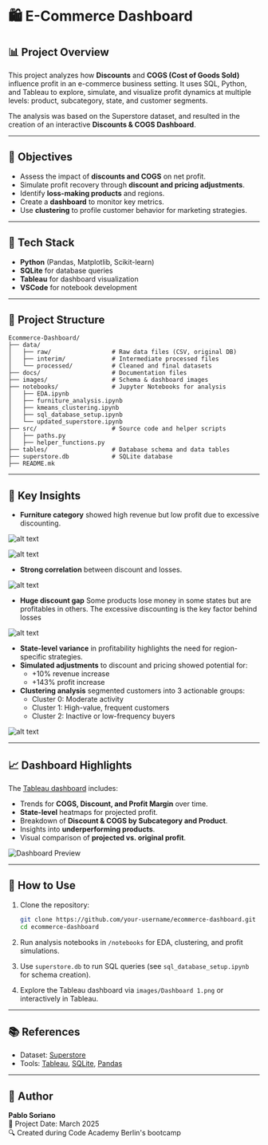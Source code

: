 # 🛍️ E-Commerce Dashboard

## 📊 Project Overview

This project analyzes how **Discounts** and **COGS (Cost of Goods Sold)** influence profit in an e-commerce business setting. It uses SQL, Python, and Tableau to explore, simulate, and visualize profit dynamics at multiple levels: product, subcategory, state, and customer segments.

The analysis was based on the Superstore dataset, and resulted in the creation of an interactive **Discounts & COGS Dashboard**.

---

## 🎯 Objectives

- Assess the impact of **discounts and COGS** on net profit.
- Simulate profit recovery through **discount and pricing adjustments**.
- Identify **loss-making products** and regions.
- Create a **dashboard** to monitor key metrics.
- Use **clustering** to profile customer behavior for marketing strategies.

---

## 🧰 Tech Stack

- **Python** (Pandas, Matplotlib, Scikit-learn)
- **SQLite** for database queries
- **Tableau** for dashboard visualization
- **VSCode** for notebook development

---

## 📁 Project Structure

```
Ecommerce-Dashboard/
├── data/
│   ├── raw/                 # Raw data files (CSV, original DB)
│   ├── interim/             # Intermediate processed files
│   └── processed/           # Cleaned and final datasets
├── docs/                    # Documentation files
├── images/                  # Schema & dashboard images
├── notebooks/               # Jupyter Notebooks for analysis
│   ├── EDA.ipynb
│   ├── furniture_analysis.ipynb
│   ├── kmeans_clustering.ipynb
│   ├── sql_database_setup.ipynb
│   └── updated_superstore.ipynb
├── src/                     # Source code and helper scripts
│   ├── paths.py
│   ├── helper_functions.py
├── tables/                  # Database schema and data tables
├── superstore.db            # SQLite database
├── README.mk
```

---

## 🔎 Key Insights

- **Furniture category** showed high revenue but low profit due to excessive discounting.

![alt text](images/revenue&profit_category.png) 

![alt text](images/pm&discount_category.png)

- **Strong correlation** between discount and losses.

![alt text](images/correlation_discount_profit_margin.png)

- **Huge discount gap** Some products lose money in some states but are profitables in others. The excessive discounting is the key factor behind losses

![alt text](images/loss_making_products.png)

- **State-level variance** in profitability highlights the need for region-specific strategies.
- **Simulated adjustments** to discount and pricing showed potential for:
  - +10% revenue increase
  - +143% profit increase   
- **Clustering analysis** segmented customers into 3 actionable groups:
  - Cluster 0: Moderate activity
  - Cluster 1: High-value, frequent customers
  - Cluster 2: Inactive or low-frequency buyers

![alt text](images/kmeans_clustering.png)

---

## 📈 Dashboard Highlights

The [Tableau dashboard](https://public.tableau.com/app/profile/pablo.soriano/viz/E-commerceproject_17412746070040/Dashboard1) includes:

- Trends for **COGS, Discount, and Profit Margin** over time.
- **State-level** heatmaps for projected profit.
- Breakdown of **Discount & COGS by Subcategory and Product**.
- Insights into **underperforming products**.
- Visual comparison of **projected vs. original profit**.

![Dashboard Preview](images/dashboard.png)

---

## 🚀 How to Use

1. Clone the repository:
   ```bash
   git clone https://github.com/your-username/ecommerce-dashboard.git
   cd ecommerce-dashboard
   ```

2. Run analysis notebooks in `/notebooks` for EDA, clustering, and profit simulations.

3. Use `superstore.db` to run SQL queries (see `sql_database_setup.ipynb` for schema creation).

4. Explore the Tableau dashboard via `images/Dashboard 1.png` or interactively in Tableau.

---

## 📚 References

- Dataset: [Superstore](https://drive.google.com/file/d/1j3BVqD5_KDfvXdljnZ7beV-G-FVS8df5/view)
- Tools: [Tableau](https://www.tableau.com/), [SQLite](https://www.sqlite.org/index.html), [Pandas](https://pandas.pydata.org/)

---

## 🙋 Author

**Pablo Soriano**  
📅 Project Date: March 2025  
🔍 Created during Code Academy Berlin's bootcamp